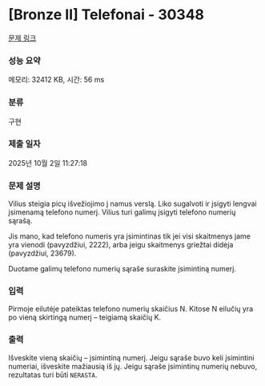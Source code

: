 # [Bronze II] Telefonai - 30348 

[문제 링크](https://www.acmicpc.net/problem/30348) 

### 성능 요약

메모리: 32412 KB, 시간: 56 ms

### 분류

구현

### 제출 일자

2025년 10월 2일 11:27:18

### 문제 설명

<p>Vilius steigia picų išvežiojimo į namus verslą. Liko sugalvoti ir įsigyti lengvai įsimenamą telefono numerį. Vilius turi galimų įsigyti telefono numerių sąrašą.</p>

<p>Jis mano, kad telefono numeris yra įsimintinas tik jei visi skaitmenys jame yra vienodi (pavyzdžiui, 2222), arba jeigu skaitmenys griežtai didėja (pavyzdžiui, 23679).</p>

<p>Duotame galimų telefono numerių sąraše suraskite įsimintiną numerį.</p>

### 입력 

 <p>Pirmoje eilutėje pateiktas telefono numerių skaičius N. Kitose N eilučių yra po vieną skirtingą numerį – teigiamą skaičių K.</p>

### 출력 

 <p>Išveskite vieną skaičių – įsimintiną numerį. Jeigu sąraše buvo keli įsimintini numeriai, išveskite mažiausią iš jų. Jeigu sąraše įsimintinų numerių nebuvo, rezultatas turi būti <code>NERASTA</code>.</p>

